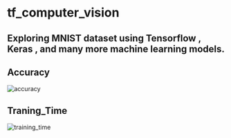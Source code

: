 # tf_computer_vision

## Exploring MNIST dataset using Tensorflow , Keras , and many more machine learning models. 


## Accuracy
![accuracy](https://user-images.githubusercontent.com/40724238/43138894-d9ca67fe-8f3f-11e8-8576-68758bad8733.png)

## Traning_Time
![training_time](https://user-images.githubusercontent.com/40724238/43138909-e1dbfe3a-8f3f-11e8-8d49-de65bdce27a9.png)
